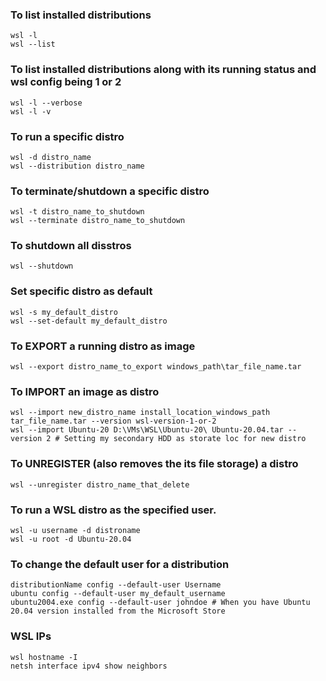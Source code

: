 ### To list installed distributions
```
wsl -l
wsl --list
```
### To list installed distributions along with its running status and wsl config being 1 or 2
```
wsl -l --verbose
wsl -l -v
```
### To run a specific distro
```
wsl -d distro_name
wsl --distribution distro_name
```
### To terminate/shutdown a specific distro
```
wsl -t distro_name_to_shutdown
wsl --terminate distro_name_to_shutdown
```
### To shutdown all disstros
```
wsl --shutdown
```
### Set specific distro as default
```
wsl -s my_default_distro
wsl --set-default my_default_distro
```
### To EXPORT a running distro as image
```
wsl --export distro_name_to_export windows_path\tar_file_name.tar
```
### To IMPORT an image as distro
```
wsl --import new_distro_name install_location_windows_path tar_file_name.tar --version wsl-version-1-or-2
wsl --import Ubuntu-20 D:\VMs\WSL\Ubuntu-20\ Ubuntu-20.04.tar --version 2 # Setting my secondary HDD as storate loc for new distro
```
### To UNREGISTER (also removes the its file storage) a distro
```
wsl --unregister distro_name_that_delete
```
### To run a WSL distro as the specified user.
```
wsl -u username -d distroname
wsl -u root -d Ubuntu-20.04
```
### To change the default user for a distribution
```
distributionName config --default-user Username
ubuntu config --default-user my_default_username
ubuntu2004.exe config --default-user johndoe # When you have Ubuntu 20.04 version installed from the Microsoft Store
```
### WSL IPs
```
wsl hostname -I
netsh interface ipv4 show neighbors
```



